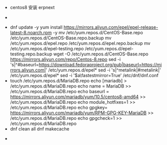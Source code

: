 - centos8 安装 erpnext
- ```bash
- dnf update -y
  yum install https://mirrors.aliyun.com/epel/epel-release-latest-8.noarch.rpm -y 
  mv /etc/yum.repos.d/CentOS-Base.repo /etc/yum.repos.d/CentOS-Base.repo.backup
  mv /etc/yum.repos.d/epel.repo /etc/yum.repos.d/epel.repo.backup
  mv /etc/yum.repos.d/epel-testing.repo /etc/yum.repos.d/epel-testing.repo.backup
  wget -O /etc/yum.repos.d/CentOS-Base.repo https://mirrors.aliyun.com/repo/Centos-8.repo
  sed -i 's|^#baseurl=https://download.fedoraproject.org/pub|baseurl=https://mirrors.aliyun.com|' /etc/yum.repos.d/epel*
  sed -i 's|^metalink|#metalink|' /etc/yum.repos.d/epel*
  sed -i '$a\fastestmirror=True' /etc/dnf/dnf.conf
- touch /etc/yum.repos.d/MariaDB.repo
  echo [mariadb] > /etc/yum.repos.d/MariaDB.repo
  echo name = MariaDB >> /etc/yum.repos.d/MariaDB.repo
  echo baseurl = https://mirrors.aliyun.com/mariadb/yum/10.5/centos8-amd64 >> /etc/yum.repos.d/MariaDB.repo
  echo module_hotfixes=1 >> /etc/yum.repos.d/MariaDB.repo
  echo gpgkey= https://mirrors.aliyun.com/mariadb/yum/RPM-GPG-KEY-MariaDB >> /etc/yum.repos.d/MariaDB.repo
  echo gpgcheck=1 >> /etc/yum.repos.d/MariaDB.repo
- dnf clean all
  dnf makecache
- ```